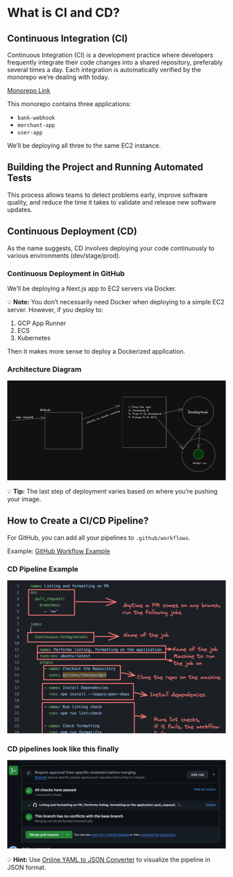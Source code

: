 # What is CI and CD?

## Continuous Integration (CI)
Continuous Integration (CI) is a development practice where developers frequently integrate their code changes into a shared repository, preferably several times a day. Each integration is automatically verified by the monorepo we’re dealing with today.

[Monorepo Link](https://github.com/100xdevs-cohort-2/week-18-2-ci-cd)

This monorepo contains three applications:
- `bank-webhook`
- `merchant-app`
- `user-app`

We’ll be deploying all three to the same EC2 instance.

## Building the Project and Running Automated Tests
This process allows teams to detect problems early, improve software quality, and reduce the time it takes to validate and release new software updates.

## Continuous Deployment (CD)
As the name suggests, CD involves deploying your code continuously to various environments (dev/stage/prod).

### Continuous Deployment in GitHub
We’ll be deploying a Next.js app to EC2 servers via Docker.

💡 **Note:** You don’t necessarily need Docker when deploying to a simple EC2 server. However, if you deploy to:
1. GCP App Runner
2. ECS
3. Kubernetes

Then it makes more sense to deploy a Dockerized application.

### Architecture Diagram
![Architecture Diagram](./one.webp)

💡 **Tip:** The last step of deployment varies based on where you’re pushing your image.

## How to Create a CI/CD Pipeline?
For GitHub, you can add all your pipelines to `.github/workflows`.

Example: [GitHub Workflow Example](https://github.com/code100x/cms/blob/main/.github/workflows/lint.yml)

### CD Pipeline Example
![CD Pipeline](./two.webp)

### CD pipelines look like this finally 
![CD Pipeline](./three.webp)


💡 **Hint:** Use [Online YAML to JSON Converter](https://onlineyamltools.com/convert-yaml-to-json) to visualize the pipeline in JSON format.
